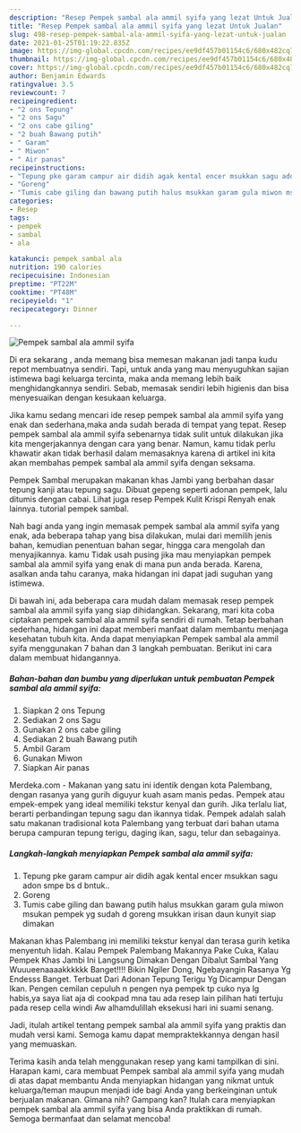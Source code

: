 ```yaml
---
description: "Resep Pempek sambal ala ammil syifa yang lezat Untuk Jualan"
title: "Resep Pempek sambal ala ammil syifa yang lezat Untuk Jualan"
slug: 498-resep-pempek-sambal-ala-ammil-syifa-yang-lezat-untuk-jualan
date: 2021-01-25T01:19:22.835Z
image: https://img-global.cpcdn.com/recipes/ee9df457b01154c6/680x482cq70/pempek-sambal-ala-ammil-syifa-foto-resep-utama.jpg
thumbnail: https://img-global.cpcdn.com/recipes/ee9df457b01154c6/680x482cq70/pempek-sambal-ala-ammil-syifa-foto-resep-utama.jpg
cover: https://img-global.cpcdn.com/recipes/ee9df457b01154c6/680x482cq70/pempek-sambal-ala-ammil-syifa-foto-resep-utama.jpg
author: Benjamin Edwards
ratingvalue: 3.5
reviewcount: 7
recipeingredient:
- "2 ons Tepung"
- "2 ons Sagu"
- "2 ons cabe giling"
- "2 buah Bawang putih"
- " Garam"
- " Miwon"
- " Air panas"
recipeinstructions:
- "Tepung pke garam campur air didih agak kental encer msukkan sagu adon smpe bs d bntuk.."
- "Goreng"
- "Tumis cabe giling dan bawang putih halus msukkan garam gula miwon msukan pempek yg sudah d goreng msukkan irisan daun kunyit siap dimakan"
categories:
- Resep
tags:
- pempek
- sambal
- ala

katakunci: pempek sambal ala 
nutrition: 190 calories
recipecuisine: Indonesian
preptime: "PT22M"
cooktime: "PT48M"
recipeyield: "1"
recipecategory: Dinner

---
```



![Pempek sambal ala ammil syifa](https://img-global.cpcdn.com/recipes/ee9df457b01154c6/680x482cq70/pempek-sambal-ala-ammil-syifa-foto-resep-utama.jpg)

Di era  sekarang , anda memang bisa memesan makanan jadi tanpa kudu repot membuatnya sendiri. Tapi, untuk anda yang mau menyuguhkan sajian istimewa bagi keluarga tercinta, maka anda memang lebih baik menghidangkannya sendiri. Sebab, memasak sendiri lebih higienis dan bisa menyesuaikan dengan kesukaan keluarga.

Jika kamu sedang mencari ide resep pempek sambal ala ammil syifa yang enak dan sederhana,maka anda sudah berada di tempat yang tepat. Resep pempek sambal ala ammil syifa  sebenarnya tidak sulit untuk dilakukan jika kita mengerjakannya dengan cara yang benar. Namun, kamu tidak perlu khawatir akan tidak berhasil dalam memasaknya 
karena di artikel ini kita akan membahas pempek sambal ala ammil syifa dengan seksama.  

Pempek Sambal merupakan makanan khas Jambi yang berbahan dasar tepung kanji atau tepung sagu. Dibuat gepeng seperti adonan pempek, lalu ditumis dengan cabai. Lihat juga resep Pempek Kulit Krispi Renyah enak lainnya. tutorial pempek sambal.

Nah bagi anda yang ingin memasak pempek sambal ala ammil syifa yang enak, ada beberapa tahap yang bisa dilakukan, mulai dari memilih jenis bahan, kemudian penentuan bahan segar, hingga cara mengolah dan menyajikannya. kamu Tidak usah pusing jika mau menyiapkan pempek sambal ala ammil syifa yang enak di mana pun anda berada. Karena, asalkan anda  tahu caranya, maka hidangan ini dapat jadi suguhan yang istimewa.

Di bawah ini, ada beberapa cara mudah dalam memasak resep pempek sambal ala ammil syifa yang siap dihidangkan. Sekarang, mari kita coba ciptakan pempek sambal ala ammil syifa sendiri di rumah. Tetap berbahan sederhana, hidangan ini dapat memberi manfaat dalam membantu menjaga kesehatan tubuh kita. Anda dapat menyiapkan Pempek sambal ala ammil syifa menggunakan 7 bahan dan 3 langkah pembuatan. Berikut ini cara dalam membuat hidangannya.

<!--inarticleads1-->

##### Bahan-bahan dan bumbu yang diperlukan untuk pembuatan Pempek sambal ala ammil syifa:

1. Siapkan 2 ons Tepung
1. Sediakan 2 ons Sagu
1. Gunakan 2 ons cabe giling
1. Sediakan 2 buah Bawang putih
1. Ambil  Garam
1. Gunakan  Miwon
1. Siapkan  Air panas


Merdeka.com - Makanan yang satu ini identik dengan kota Palembang, dengan rasanya yang gurih diguyur kuah asam manis pedas. Pempek atau empek-empek yang ideal memiliki tekstur kenyal dan gurih. Jika terlalu liat, berarti perbandingan tepung sagu dan ikannya tidak. Pempek adalah salah satu makanan tradisional kota Palembang yang terbuat dari bahan utama berupa campuran tepung terigu, daging ikan, sagu, telur dan sebagainya. 

<!--inarticleads2-->

##### Langkah-langkah menyiapkan Pempek sambal ala ammil syifa:

1. Tepung pke garam campur air didih agak kental encer msukkan sagu adon smpe bs d bntuk..
1. Goreng
1. Tumis cabe giling dan bawang putih halus msukkan garam gula miwon msukan pempek yg sudah d goreng msukkan irisan daun kunyit siap dimakan


Makanan khas Palembang ini memiliki tekstur kenyal dan terasa gurih ketika menyentuh lidah. Kalau Pempek Palembang Makannya Pake Cuka, Kalau Pempek Khas Jambi Ini Langsung Dimakan Dengan Dibalut Sambal Yang Wuuueenaaaakkkkkk Banget!!!! Bikin Ngiler Dong, Ngebayangin Rasanya Yg Endesss Banget. Terbuat Dari Adonan Tepung Terigu Yg Dicampur Dengan Ikan. Pengen cemilan cepuluh n pengen nya pempek tp cuko nya lg habis,ya saya liat aja di cookpad mna tau ada resep lain pilihan hati tertuju pada resep cella windi Aw alhamdulillah eksekusi hari ini suami senang. 

Jadi, itulah artikel tentang  pempek sambal ala ammil syifa  yang praktis dan mudah versi kami. Semoga kamu dapat mempraktekkannya dengan hasil yang memuaskan. 

Terima kasih anda telah menggunakan resep yang kami tampilkan di sini. Harapan kami, cara membuat  Pempek sambal ala ammil syifa yang mudah di atas dapat membantu Anda menyiapkan hidangan yang nikmat untuk keluarga/teman maupun menjadi ide bagi Anda yang berkeinginan untuk berjualan makanan. Gimana nih? Gampang kan? Itulah cara menyiapkan pempek sambal ala ammil syifa yang bisa Anda praktikkan di rumah. Semoga bermanfaat dan selamat mencoba!

